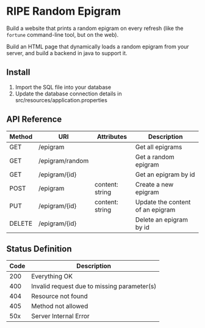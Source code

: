# RIPE Random Epigram
Build a website that prints a random epigram on every refresh (like the
`fortune` command-line tool, but on the web).

Build an HTML page that dynamically loads a random epigram from your server, and
build a backend in java to support it.

## Install
1. Import the SQL file into your database
2. Update the database connection details in src/resources/application.properties

## API Reference
| Method | URI                       | Attributes                     | Description                                                      |
|--------|---------------------------|--------------------------------|------------------------------------------------------------------|
| GET    | /epigram                  |                                | Get all epigrams                                                   |
| GET    | /epigram/random           |                                | Get a random epigram                                  |
| GET    | /epigram/{id}             |                                | Get an epigram by id                                       |
| POST   | /epigram                  | content: string                | Create a new epigram
| PUT    | /epigram/{id}             | content: string                | Update the content of an epigram
| DELETE | /epigram/{id}             |                                | Delete an epigram by id

## Status Definition
| Code | Description         |
|------|---------------------|
| 200  | Everything OK       |
| 400  | Invalid request due to missing parameter(s) |
| 404  | Resource not found  |
| 405  | Method not allowed  |
| 50x  | Server Internal Error|
